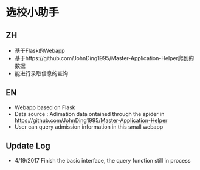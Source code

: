 # 选校小助手

## ZH

- 基于Flask的Webapp
- 基于https://github.com/JohnDing1995/Master-Application-Helper爬到的数据
- 能进行录取信息的查询



## EN

- Webapp based on Flask
- Data source : Adimation data ontained through the spider in https://github.com/JohnDing1995/Master-Application-Helper
- User can query admission information in this small webapp

## Update Log

- 4/19/2017 Finish the basic interface, the query function still in process